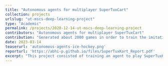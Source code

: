 ```yaml
---
title: "Autonomous agents for multiplayer SuperTuxCart"
collection: projects
urlslug: "ut-mscs-deep-learning-project"
type: "Academic"
permalink: /projects/2020-12-14-ut-mscs-deep-learning-project
contributors: "Autonomous agents for multiplayer SuperTuxCart"
contribution: "Generated about 2000 games in order to train the imitation learning model implementation. Worked on the Q-reinforcement learning algorithm that trained on the imitation model in order to create the final agent"
date: 2023-03-14
teaserurl: 'autonomous-agents-ice-hockey.png'
reporturl: 'https://abhi-p.github.io/files/SuperTuxKart_Report.pdf'
excerpt: "This project consisted of training an agent to play SuperTuxKart to compete with the other trained agents in a 2v2 hockey game. Our strategy was to utilize reinforcement learning to minimize the player-puck and puck-goal distance. Our initial attempt at using Q Reinforcement Learning had trouble learning optimal strategies. Imitation Learning was then used to train the model on the winning strategies of over 2000 games. Our reinforcement learning model was then improved by using the imitation model as its initialization in order to further refine the agent's strategy. Future work can involve utilizing data augmentation during training in order to randomize initialization. A hand-crafted internal state controller could also be designed to see if it is superior to the AI models."
---
```


